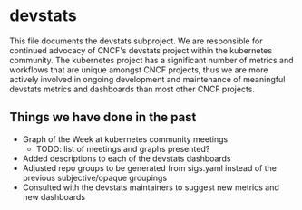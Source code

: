 # devstats

This file documents the devstats subproject. We are responsible for
continued advocacy of CNCF's devstats project within the kubernetes
community. The kubernetes project has a significant number of metrics
and workflows that are unique amongst CNCF projects, thus we are more
actively involved in ongoing development and maintenance of meaningful
devstats metrics and dashboards than most other CNCF projects.

## Things we have done in the past

- Graph of the Week at kubernetes community meetings
  - TODO: list of meetings and graphs presented?
- Added descriptions to each of the devstats dashboards
- Adjusted repo groups to be generated from sigs.yaml instead of the
  previous subjective/opaque groupings
- Consulted with the devstats maintainers to suggest new metrics and
  new dashboards
